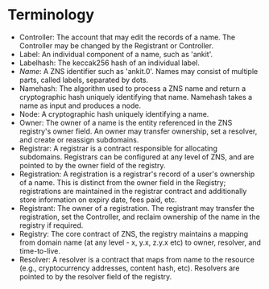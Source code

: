 # Terminology

* Controller: The account that may edit the records of a name. The Controller may be changed by the Registrant or Controller.
* Label: An individual component of a name, such as 'ankit'.
* Labelhash: The keccak256 hash of an individual label.
* _Name_: A ZNS identifier such as 'ankit.0'. Names may consist of multiple parts, called labels, separated by dots.
* Namehash: The algorithm used to process a ZNS name and return a cryptographic hash uniquely identifying that name. Namehash takes a name as input and produces a node.
* Node: A cryptographic hash uniquely identifying a name.
* Owner: The owner of a name is the entity referenced in the ZNS registry's owner field. An owner may transfer ownership, set a resolver, and create or reassign subdomains.
* Registrar: A registrar is a contract responsible for allocating subdomains. Registrars can be configured at any level of ZNS, and are pointed to by the owner field of the registry.
* Registration: A registration is a registrar's record of a user's ownership of a name. This is distinct from the owner field in the Registry; registrations are maintained in the registrar contract and additionally store information on expiry date, fees paid, etc.
* Registrant: The owner of a registration. The registrant may transfer the registration, set the Controller, and reclaim ownership of the name in the registry if required.
* Registry: The core contract of ZNS, the registry maintains a mapping from domain name (at any level - x, y.x, z.y.x etc) to owner, resolver, and time-to-live.
* Resolver: A resolver is a contract that maps from name to the resource (e.g., cryptocurrency addresses, content hash, etc). Resolvers are pointed to by the resolver field of the registry.
